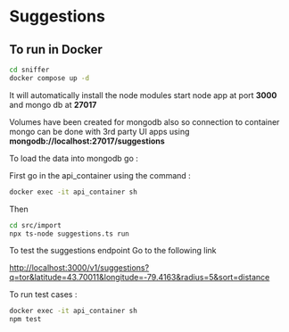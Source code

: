 # Suggestions

## To run in Docker

```sh
cd sniffer
docker compose up -d
```

It will automatically install the node modules start node app at port **3000** and mongo db at **27017**

Volumes have been created for mongodb also so connection to container mongo can be done with 3rd party UI apps using **mongodb://localhost:27017/suggestions**

To load the data into mongodb go :

First go in the api_container using the command :

```sh
docker exec -it api_container sh
```

Then

```sh
cd src/import
npx ts-node suggestions.ts run
```

To test the suggestions endpoint
Go to the following link

[http://localhost:3000/v1/suggestions?q=tor&latitude=43.70011&longitude=-79.4163&radius=5&sort=distance](http://localhost:3000/v1/suggestions?q=tor&latitude=43.70011&longitude=-79.4163&radius=5&sort=distance)

To run test cases :

```sh
docker exec -it api_container sh
npm test
```

